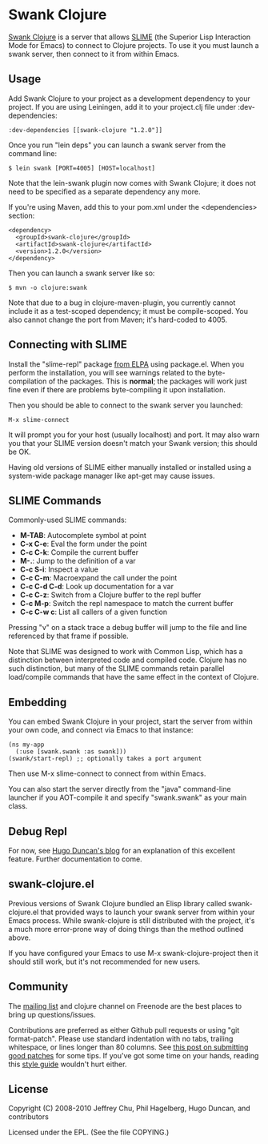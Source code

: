 # Swank Clojure

[Swank Clojure](http://github.com/technomancy/swank-clojure) is a
server that allows [SLIME](http://common-lisp.net/project/slime/) (the
Superior Lisp Interaction Mode for Emacs) to connect to Clojure
projects. To use it you must launch a swank server, then connect to it
from within Emacs.

## Usage

Add Swank Clojure to your project as a development dependency to your
project. If you are using Leiningen, add it to your project.clj file
under :dev-dependencies:

    :dev-dependencies [[swank-clojure "1.2.0"]]

Once you run "lein deps" you can launch a swank server from the
command line:

    $ lein swank [PORT=4005] [HOST=localhost]

Note that the lein-swank plugin now comes with Swank Clojure; it does
not need to be specified as a separate dependency any more.

If you're using Maven, add this to your pom.xml under the
\<dependencies\> section:

    <dependency>
      <groupId>swank-clojure</groupId>
      <artifactId>swank-clojure</artifactId>
      <version>1.2.0</version>
    </dependency>

Then you can launch a swank server like so:

    $ mvn -o clojure:swank

Note that due to a bug in clojure-maven-plugin, you currently cannot
include it as a test-scoped dependency; it must be compile-scoped. You
also cannot change the port from Maven; it's hard-coded to 4005.

## Connecting with SLIME

Install the "slime-repl" package [from ELPA](http://tromey.com/elpa)
using package.el. When you perform the installation, you will see
warnings related to the byte-compilation of the packages. This is
**normal**; the packages will work just fine even if there are
problems byte-compiling it upon installation.

Then you should be able to connect to the swank server you launched:

    M-x slime-connect

It will prompt you for your host (usually localhost) and port. It may
also warn you that your SLIME version doesn't match your Swank
version; this should be OK.

Having old versions of SLIME either manually installed or installed
using a system-wide package manager like apt-get may cause issues.

## SLIME Commands

Commonly-used SLIME commands:

* **M-TAB**: Autocomplete symbol at point
* **C-x C-e**: Eval the form under the point
* **C-c C-k**: Compile the current buffer
* **M-.**: Jump to the definition of a var
* **C-c S-i**: Inspect a value
* **C-c C-m**: Macroexpand the call under the point
* **C-c C-d C-d**: Look up documentation for a var
* **C-c C-z**: Switch from a Clojure buffer to the repl buffer
* **C-c M-p**: Switch the repl namespace to match the current buffer
* **C-c C-w c**: List all callers of a given function

Pressing "v" on a stack trace a debug buffer will jump to the file and
line referenced by that frame if possible.

Note that SLIME was designed to work with Common Lisp, which has a
distinction between interpreted code and compiled code. Clojure has no
such distinction, but many of the SLIME commands retain parallel
load/compile commands that have the same effect in the context of
Clojure.

## Embedding

You can embed Swank Clojure in your project, start the server from
within your own code, and connect via Emacs to that instance:

    (ns my-app
      (:use [swank.swank :as swank]))
    (swank/start-repl) ;; optionally takes a port argument

Then use M-x slime-connect to connect from within Emacs.

You can also start the server directly from the "java" command-line
launcher if you AOT-compile it and specify "swank.swank" as your main
class.

## Debug Repl

For now, see [Hugo Duncan's
blog](http://hugoduncan.org/post/2010/swank_clojure_gets_a_break_with_the_local_environment.xhtml)
for an explanation of this excellent feature. Further documentation to come.

## swank-clojure.el

Previous versions of Swank Clojure bundled an Elisp library called
swank-clojure.el that provided ways to launch your swank server from
within your Emacs process. While swank-clojure is still distributed
with the project, it's a much more error-prone way of doing things
than the method outlined above.

If you have configured your Emacs to use M-x swank-clojure-project
then it should still work, but it's not recommended for new users.

## Community

The [mailing list](http://groups.google.com/group/swank-clojure) and
clojure channel on Freenode are the best places to bring up
questions/issues.

Contributions are preferred as either Github pull requests or using
"git format-patch". Please use standard indentation with no tabs,
trailing whitespace, or lines longer than 80 columns. See [this post
on submitting good patches](http://technomancy.us/135) for some
tips. If you've got some time on your hands, reading this [style
guide](http://mumble.net/~campbell/scheme/style.txt) wouldn't hurt
either.

## License

Copyright (C) 2008-2010 Jeffrey Chu, Phil Hagelberg, Hugo Duncan, and
contributors

Licensed under the EPL. (See the file COPYING.)
